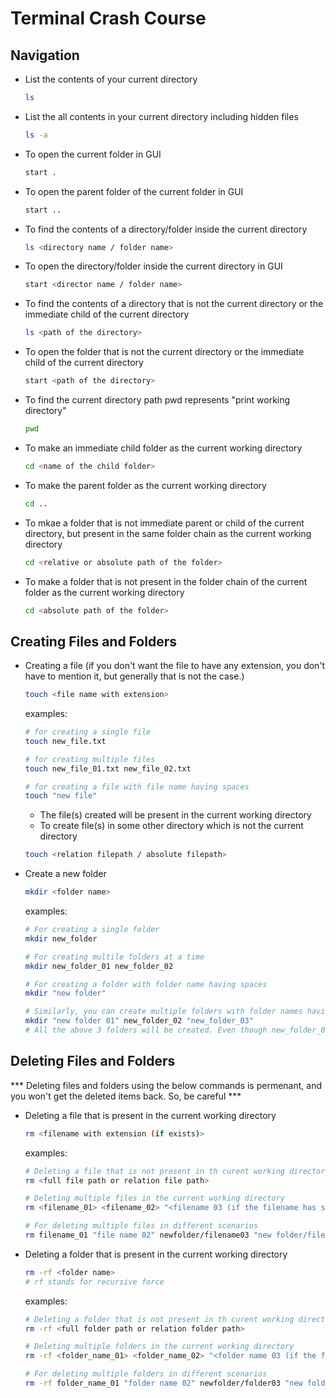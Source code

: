 # Terminal Crash Course

## Navigation
* List the contents of your current directory
    ```bash
    ls
    ```
* List the all contents in your current directory including hidden files
    ```bash
    ls -a
    ```
* To open the current folder in GUI
    ```bash
    start .
    ```
* To open the parent folder of the current folder in GUI
    ```bash
    start ..
    ```
* To find the contents of a directory/folder inside the current directory
    ```bash
    ls <directory name / folder name>
    ```
* To open the directory/folder inside the current directory in GUI
    ```bash
    start <director name / folder name>
    ```
* To find the contents of a directory that is not the current directory or the immediate child of the current directory
    ```bash
    ls <path of the directory>
    ```
* To open the folder that is not the current directory or the immediate child of the current directory
    ```bash
    start <path of the directory>
    ```
* To find the current directory path
    pwd represents "print working directory"
    ```bash
    pwd
    ``` 
* To make an immediate child folder as the current working directory
    ```bash
    cd <name of the child folder>
    ```
* To make the parent folder as the current working directory
    ```bash
    cd ..
    ```
* To mkae a folder that is not immediate parent or child of the current directory, but present in the same folder chain as the current working directory
    ```bash
    cd <relative or absolute path of the folder>
    ```
* To make a folder that is not present in the folder chain of the current folder as the current working directory
    ```bash
    cd <absolute path of the folder>
    ```

## Creating Files and Folders
* Creating a file (if you don't want the file to have any extension, you don't have to mention it, but generally  that is not the case.)
    ```bash
    touch <file name with extension>
    ```

    examples:
    ```bash
    # for creating a single file
    touch new_file.txt

    # for creating multiple files
    touch new_file_01.txt new_file_02.txt

    # for creating a file with file name having spaces
    touch "new file"
    ```
    * The file(s) created will be present in the current working directory
    * To create file(s) in some other directory which is not the current directory
    ```bash
    touch <relation filepath / absolute filepath>
    ```
* Create a new folder
    ```bash
    mkdir <folder name>
    ```

    examples:
    ```bash
    # For creating a single folder
    mkdir new_folder

    # For creating multile folders at a time
    mkdir new_folder_01 new_folder_02

    # For creating a folder with folder name having spaces
    mkdir "new folder"

    # Similarly, you can create multiple folders with folder names having spaces and no spaces
    mkdir "new folder 01" new_folder_02 "new_folder_03"
    # All the above 3 folders will be created. Even though new_folder_03 does not have any spaces, it will still workout
    ```

## Deleting Files and Folders
*** Deleting files and folders using the below commands is permenant, and you won't get the deleted items back. So, be careful ***
* Deleting a file that is present in the current working directory
    ```bash
    rm <filename with extension (if exists)>
    ```

    examples:
    ```bash
    # Deleting a file that is not present in th curent working directory
    rm <full file path or relation file path>

    # Deleting multiple files in the current working directory
    rm <filename_01> <filename_02> "<filename 03 (if the filename has spaces)>"

    # For deleting multiple files in different scenarios
    rm filename_01 "file name 02" newfolder/filename03 "new folder/filename 04" "newfolder/filename05
    ```

* Deleting a folder that is present in the current working directory
    ```bash
    rm -rf <folder name>
    # rf stands for recursive force
    ```

    examples:
    ```bash
    # Deleting a folder that is not present in th curent working directory
    rm -rf <full folder path or relation folder path>

    # Deleting multiple folders in the current working directory
    rm -rf <folder_name_01> <folder_name_02> "<folder name 03 (if the folder name has spaces)>"

    # For deleting multiple folders in different scenarios
    rm -rf folder_name_01 "folder name 02" newfolder/folder03 "new folder/folder 04" "newfolder/folder05"
    ```